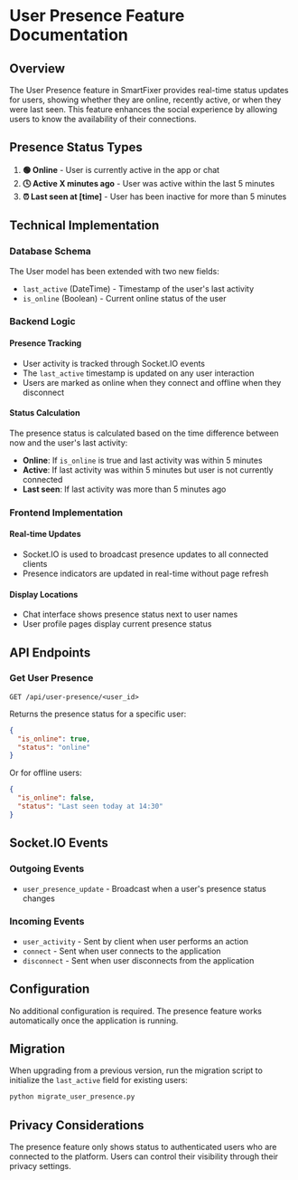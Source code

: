 # User Presence Feature Documentation

## Overview

The User Presence feature in SmartFixer provides real-time status updates for users, showing whether they are online, recently active, or when they were last seen. This feature enhances the social experience by allowing users to know the availability of their connections.

## Presence Status Types

1. **🟢 Online** - User is currently active in the app or chat
2. **🕓 Active X minutes ago** - User was active within the last 5 minutes
3. **⏰ Last seen at [time]** - User has been inactive for more than 5 minutes

## Technical Implementation

### Database Schema

The User model has been extended with two new fields:
- `last_active` (DateTime) - Timestamp of the user's last activity
- `is_online` (Boolean) - Current online status of the user

### Backend Logic

#### Presence Tracking
- User activity is tracked through Socket.IO events
- The `last_active` timestamp is updated on any user interaction
- Users are marked as online when they connect and offline when they disconnect

#### Status Calculation
The presence status is calculated based on the time difference between now and the user's last activity:
- **Online**: If `is_online` is true and last activity was within 5 minutes
- **Active**: If last activity was within 5 minutes but user is not currently connected
- **Last seen**: If last activity was more than 5 minutes ago

### Frontend Implementation

#### Real-time Updates
- Socket.IO is used to broadcast presence updates to all connected clients
- Presence indicators are updated in real-time without page refresh

#### Display Locations
- Chat interface shows presence status next to user names
- User profile pages display current presence status

## API Endpoints

### Get User Presence
```
GET /api/user-presence/<user_id>
```

Returns the presence status for a specific user:
```json
{
  "is_online": true,
  "status": "online"
}
```

Or for offline users:
```json
{
  "is_online": false,
  "status": "Last seen today at 14:30"
}
```

## Socket.IO Events

### Outgoing Events
- `user_presence_update` - Broadcast when a user's presence status changes

### Incoming Events
- `user_activity` - Sent by client when user performs an action
- `connect` - Sent when user connects to the application
- `disconnect` - Sent when user disconnects from the application

## Configuration

No additional configuration is required. The presence feature works automatically once the application is running.

## Migration

When upgrading from a previous version, run the migration script to initialize the `last_active` field for existing users:

```bash
python migrate_user_presence.py
```

## Privacy Considerations

The presence feature only shows status to authenticated users who are connected to the platform. Users can control their visibility through their privacy settings.